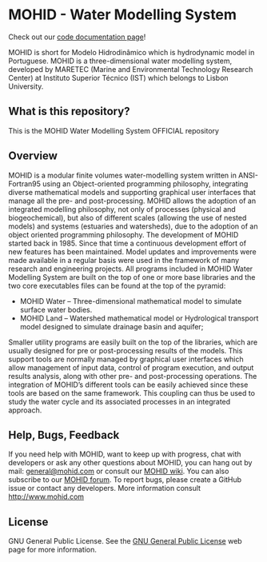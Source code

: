 # MOHID - Water Modelling System  

Check out our [code documentation page](https://rbcanelas.github.io/Mohid/)!

MOHID is short for Modelo Hidrodinâmico which is hydrodynamic model in Portuguese. MOHID is a three-dimensional water modelling system, developed by MARETEC (Marine and Environmental Technology Research Center) at Instituto Superior Técnico (IST) which belongs to Lisbon University.

## What is this repository?
This is the MOHID Water Modelling System OFFICIAL repository

## Overview
MOHID is a modular finite volumes water-modelling system written in ANSI-Fortran95 using an Object-oriented programming philosophy, integrating diverse mathematical models and supporting graphical user interfaces that manage all the pre- and post-processing. 
MOHID allows the adoption of an integrated modelling philosophy, not only of processes (physical and biogeochemical), but also of different scales (allowing the use of nested models) and systems (estuaries and watersheds), due to the adoption of an object oriented programming philosophy.
The development of MOHID started back in 1985. Since that time a continuous development effort of new features has been maintained. Model updates and improvements were made available in a regular basis were used in the framework of many research and engineering projects.
All programs included in MOHID Water Modelling System are built on the top of one or more base libraries and the two core executables files can be found at the top of the pyramid:
* MOHID Water – Three-dimensional mathematical model to simulate surface water bodies.
* MOHID Land – Watershed mathematical model or Hydrological transport model designed to simulate drainage basin and aquifer;

Smaller utility programs are easily built on the top of the libraries, which are usually designed for pre or post-processing results of the models. This support tools are normally managed by graphical user interfaces which allow management of input data, control of program execution, and output results analysis, along with other pre- and post-processing operations.
The integration of MOHID’s different tools can be easily achieved since these tools are based on the same framework. This coupling can thus be used to study the water cycle and its associated processes in an integrated approach.

## Help, Bugs, Feedback
If you need help with MOHID, want to keep up with progress, chat with developers or ask any other questions about MOHID, you can hang out by mail: <general@mohid.com> or consult our [MOHID wiki](http://wiki.mohid.com). You can also subscribe to our [MOHID forum](http://forum.mohid.com). To report bugs, please create a GitHub issue or contact any developers. More information consult <http://www.mohid.com>

## License
GNU General Public License. See the [GNU General Public License](http://www.gnu.org/copyleft/gpl.html) web page for more information.
